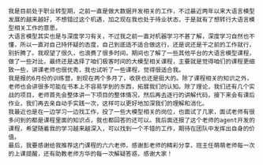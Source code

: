     我是目前处于职业转型期，之前一直是做大数据开发相关的工作，不过最近两年以来大语言模型发展的越来越好，不想错过这个机遇，加之现在我也处于待业状态，于是就有了想转行大语言模型相关工作的意愿。
    大语言模型其实也是与深度学习有关，不过我之前一直对机器学习不甚了解，深度学习自然也不懂，所以一直对自己持怀疑的态度，自己到底适不适合做这行，还是说还是干之前的工作就行，别折腾了。我观望了很久，也浪费了很多时间，期间也了解了一些其他平台的大语言模型课程，做了一些对比，最终还是选择了咱们极客时间的大模型相关课程，主要就是觉得咱们的课程更细致一些，讲课老师也很优秀，我也试听了一些课程，觉得很适合我。
    我是报的6月份的训练营，到现在两个多月了，收获也还是挺大的。除了课程相关的知识之外，老师也会讲很多可能在书本上不容易学到的东西，拓展我们的认知。除了理论，我们还有几个实战的项目，老师首先会整体讲一下项目的整体情况，然后再去逐行的讲解代码，接下来会有课后作业，我们再去亲自动手实践一次，这样可以更好地加深我们的理解和消化。
    我最近也是在一边学习一边找工作，投了一些大模型相关的岗位，也面试了几家，面试老师有很多问到的都是课程里面的知识点，我也都回答的还可以。我后面还报了这个老师的agent开发的课程，希望随着我的学习越来越深入，可以找到一个不错的工作，期待在团队中发挥出自身的价值。
    最后，我要感谢给我推荐这门课程的六六老师，感谢彭老师的精彩分享，班主任萌萌老师每一次的上课提醒，还有助教老师方华的每一次解疑答惑，感谢大家！
